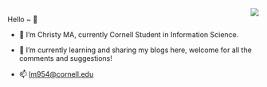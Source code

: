 <img align="right" src="https://github-readme-stats.vercel.app/api?username=kkristaMA&show_icons=true&icon_color=CE1D2D&text_color=718096&bg_color=ffffff&hide_title=true" />

Hello ~ 👋

- 👀 I’m Christy MA, currently
     Cornell Student in Information Science.
  
- 🌱 I’m currently learning and sharing my blogs here,
     welcome for all the comments and suggestions!
  
- 📫 lm954@cornell.edu


<!---
kkristaMA/kkristaMA is a ✨ special ✨ repository because its `README.md` (this file) appears on your GitHub profile.
You can click the Preview link to take a look at your changes.
--->
